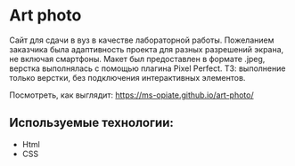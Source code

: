 # Art photo
Сайт для сдачи в вуз в качестве лабораторной работы.
Пожеланием заказчика была адаптивность проекта для разных разрешений экрана, не включая смартфоны.
Макет был предоставлен в формате .jpeg, верстка выполнялась с помощью плагина Pixel Perfect.
ТЗ: выполнение только верстки, без подключения интерактивных элементов.

Посмотреть, как выглядит: https://ms-opiate.github.io/art-photo/

## Используемые технологии:
- Html
- CSS
